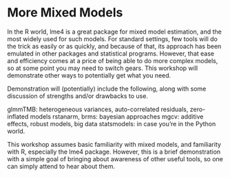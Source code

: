 
# More Mixed Models

In the R world, lme4 is a great package for mixed model estimation, and
the most widely used for such models. For standard settings, few tools
will do the trick as easily or as quickly, and because of that, its
approach has been emulated in other packages and statistical programs.
However, that ease and efficiency comes at a price of being able to do
more complex models, so at some point you may need to switch gears. This
workshop will demonstrate other ways to potentially get what you need.

Demonstration will (potentially) include the following, along with some
discussion of strengths and/or drawbacks to use.

glmmTMB: heterogeneous variances, auto-correlated residuals,
zero-inflated models rstanarm, brms: bayesian approaches mgcv: additive
effects, robust models, big data statsmodels: in case you’re in the
Python world.

This workshop assumes basic familiarity with mixed models, and
familiarity with R, especially the lme4 package. However, this is a
brief demonstration with a simple goal of bringing about awareness of
other useful tools, so one can simply attend to hear about them.
